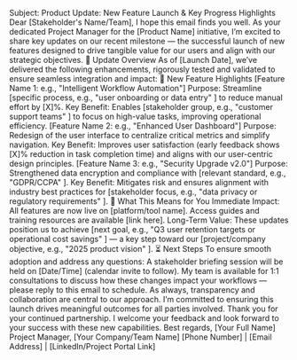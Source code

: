 Subject: Product Update: New Feature Launch & Key Progress Highlights
Dear [Stakeholder's Name/Team],
I hope this email finds you well. As your dedicated Project Manager for the [Product Name] initiative, I’m excited to share key updates on our recent milestone — the successful launch of new features designed to drive tangible value for our users and align with our strategic objectives.
🌟 Update Overview
As of [Launch Date], we’ve delivered the following enhancements, rigorously tested and validated to ensure seamless integration and impact:
🚀 New Feature Highlights
[Feature Name 1: e.g., "Intelligent Workflow Automation"]
Purpose: Streamline [specific process, e.g., "user onboarding or data entry" ] to reduce manual effort by [X]%.
Key Benefit: Enables [stakeholder group, e.g., "customer support teams" ] to focus on high-value tasks, improving operational efficiency.
[Feature Name 2: e.g., "Enhanced User Dashboard"]
Purpose: Redesign of the user interface to centralize critical metrics and simplify navigation.
Key Benefit: Improves user satisfaction (early feedback shows [X]% reduction in task completion time) and aligns with our user-centric design principles.
[Feature Name 3: e.g., "Security Upgrade v2.0"]
Purpose: Strengthened data encryption and compliance with [relevant standard, e.g., "GDPR/CCPA" ].
Key Benefit: Mitigates risk and ensures alignment with industry best practices for [stakeholder focus, e.g., "data privacy or regulatory requirements" ].
🤝 What This Means for You
Immediate Impact: All features are now live on [platform/tool name]. Access guides and training resources are available [link here].
Long-Term Value: These updates position us to achieve [next goal, e.g., "Q3 user retention targets or operational cost savings" ] — a key step toward our [project/company objective, e.g., "2025 product vision" ].
⏳ Next Steps
To ensure smooth adoption and address any questions:
A stakeholder briefing session will be held on [Date/Time] (calendar invite to follow).
My team is available for 1:1 consultations to discuss how these changes impact your workflows — please reply to this email to schedule.
As always, transparency and collaboration are central to our approach. I’m committed to ensuring this launch drives meaningful outcomes for all parties involved.
Thank you for your continued partnership. I welcome your feedback and look forward to your success with these new capabilities.
Best regards,
[Your Full Name]
Project Manager, [Your Company/Team Name]
[Phone Number] | [Email Address] | [LinkedIn/Project Portal Link]

